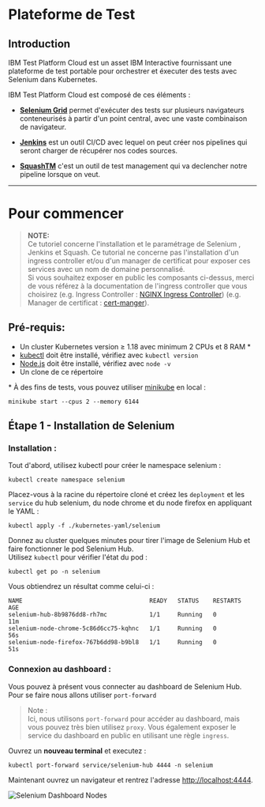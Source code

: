 # Plateforme de Test

## Introduction

IBM Test Platform Cloud est un asset IBM Interactive fournissant une plateforme de test portable pour orchestrer et éxecuter des tests avec Selenium dans Kubernetes.

IBM Test Platform Cloud est composé de ces éléments :

-   **[Selenium Grid](https://www.selenium.dev/documentation/en/grid/)** permet d'exécuter des tests sur plusieurs navigateurs conteneurisés à partir d'un point central, avec une vaste combinaison de navigateur.

-   **[Jenkins](https://www.jenkins.io)** est un outil CI/CD avec lequel on peut créer nos pipelines qui seront charger de récupérer nos codes sources.

- **[SquashTM](https://www.sqasuhtm.com)** c'est un outil de test management qui va declencher notre pipeline lorsque on veut.
 

---

# Pour commencer

> **NOTE:**  
> Ce tutoriel concerne l'installation et le paramétrage de Selenium , Jenkins et Squash. Ce tutorial ne concerne pas l'installation d'un ingress controller et/ou d'un manager de certificat pour exposer ces services avec un nom de domaine personnalisé.  
> Si vous souhaitez exposer en public les composants ci-dessus, merci de vous référez à la documentation de l'ingress controller que vous choisirez (e.g. Ingress Controller : [NGINX Ingress Controller](https://kubernetes.github.io/ingress-nginx/)) (e.g. Manager de certificat : [cert-manger](https://cert-manager.io/docs/)).


## Pré-requis:

-   Un cluster Kubernetes version ≥ 1.18 avec minimum 2 CPUs et 8 RAM \*
-   [kubectl](https://kubernetes.io/docs/tasks/tools/) doit être installé, vérifiez avec `kubectl version`
-   [Node.js](https://nodejs.org/en/) doit être installé, vérifiez avec `node -v`
-   Un clone de ce répertoire

\* À des fins de tests, vous pouvez utiliser [minikube](https://github.com/kubernetes/minikube) en local :

```
minikube start --cpus 2 --memory 6144
```

## Étape 1 - Installation de Selenium

### Installation :

Tout d'abord, utilisez kubectl pour créer le namespace selenium :

```
kubectl create namespace selenium
```

Placez-vous à la racine du répertoire cloné et créez les `deployment` et les `service` du hub selenium, du node chrome et du node firefox en appliquant le YAML :

```
kubectl apply -f ./kubernetes-yaml/selenium
```

Donnez au cluster quelques minutes pour tirer l'image de Selenium Hub et faire fonctionner le pod Selenium Hub.  
Utilisez `kubectl` pour vérifier l'état du pod :

```
kubectl get po -n selenium
```

Vous obtiendrez un résultat comme celui-ci :

```
NAME                                    READY   STATUS    RESTARTS   AGE
selenium-hub-8b9876dd8-rh7mc            1/1     Running   0          11m
selenium-node-chrome-5c86d6cc75-kqhnc   1/1     Running   0          56s
selenium-node-firefox-767b6dd98-b9bl8   1/1     Running   0          51s
```

### Connexion au dashboard :

Vous pouvez à présent vous connecter au dashboard de Selenium Hub.  
Pour se faire nous allons utiliser `port-forward`

> Note :  
> Ici, nous utilisons `port-forward` pour accéder au dashboard, mais vous pouvez très bien utilisez `proxy`.
> Vous également exposer le service du dashboard en public en utilisant une règle `ingress`.

Ouvrez un **nouveau terminal** et executez :

```
kubectl port-forward service/selenium-hub 4444 -n selenium
```

Maintenant ouvrez un navigateur et rentrez l'adresse [http://localhost:4444](http://localhost:4444).

![Selenium Dashboard Nodes](./images/selenium-hub-nodes.png)
